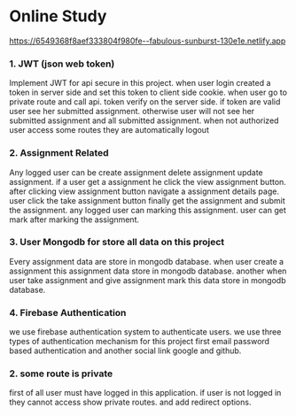 # Online Study

<a href="https://6549368f8aef333804f980fe--fabulous-sunburst-130e1e.netlify.app" target="_blank">https://6549368f8aef333804f980fe--fabulous-sunburst-130e1e.netlify.app</a>

### **1. JWT (json web token)** <br>

Implement JWT for api secure in this project. when user login created a token in server side and set this token to client side cookie. when user go to private route and call api. token verify on the server side. if token are valid user see her submitted assignment. otherwise user will not see her submitted assignment and all submitted assignment. when not authorized user access some routes they are automatically logout <br>

### **2. Assignment Related** <br>

Any logged user can be create assignment delete assignment update assignment. if a user get a assignment he click the view assignment button. after clicking view assignment button navigate a assignment details page. user click the take assignment button finally get the assignment and submit the assignment. any logged user can marking this assignment. user can get mark after marking the assignment. <br>

### **3. User Mongodb for store all data on this project** <br>

Every assignment data are store in mongodb database. when user create a assignment this assignment data store in mongodb database. another when user take assignment and give assignment mark this data store in mongodb database. <br>

### **4. Firebase Authentication** <br>

we use firebase authentication system to authenticate users. we use three types of authentication mechanism for this project first email password based authentication and another social link google and github. <br>

### **2. some route is private** <br>

first of all user must have logged in this application. if user is not logged in they cannot access show private routes. and add redirect options.
